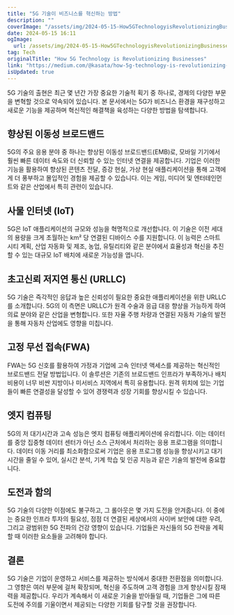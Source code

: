 ```yaml
---
title: "5G 기술이 비즈니스를 혁신하는 방법"
description: ""
coverImage: "/assets/img/2024-05-15-How5GTechnologyisRevolutionizingBusinesses_0.png"
date: 2024-05-15 16:11
ogImage: 
  url: /assets/img/2024-05-15-How5GTechnologyisRevolutionizingBusinesses_0.png
tag: Tech
originalTitle: "How 5G Technology is Revolutionizing Businesses"
link: "https://medium.com/@kasata/how-5g-technology-is-revolutionizing-businesses-f39d1fc4ebe6"
isUpdated: true
---
```





5G 기술의 출현은 최근 몇 년간 가장 중요한 기술적 획기 중 하나로, 경제의 다양한 부문을 변혁할 것으로 약속되어 있습니다. 본 문서에서는 5G가 비즈니스 환경을 재구성하고 새로운 기능을 제공하며 혁신적인 해결책을 육성하는 다양한 방법을 탐색합니다.

## 향상된 이동성 브로드밴드

5G의 주요 응용 분야 중 하나는 향상된 이동성 브로드밴드(EMB)로, 모바일 기기에서 훨씬 빠른 데이터 속도와 더 신뢰할 수 있는 인터넷 연결을 제공합니다. 기업은 이러한 기능을 활용하여 향상된 콘텐츠 전달, 증강 현실, 가상 현실 애플리케이션을 통해 고객에게 더 풍부하고 몰입적인 경험을 제공할 수 있습니다. 이는 게임, 미디어 및 엔터테인먼트와 같은 산업에서 특히 관련이 있습니다.

## 사물 인터넷 (IoT)



5G은 IoT 애플리케이션의 규모와 성능을 혁명적으로 개선합니다. 이 기술은 이전 세대의 용량을 크게 초월하는 km² 당 연결된 디바이스 수를 지원합니다. 이 능력은 스마트 시티 계획, 산업 자동화 및 제조, 농업, 유틸리티와 같은 분야에서 효율성과 혁신을 추진할 수 있는 대규모 IoT 배치에 새로운 가능성을 엽니다.

## 초고신뢰 저지연 통신 (URLLC)

5G 기술은 즉각적인 응답과 높은 신뢰성이 필요한 중요한 애플리케이션을 위한 URLLC를 소개합니다. 5G의 이 측면은 URLLC가 원격 수술과 응급 대응 향상을 가능하게 하여 의료 분야와 같은 산업을 변형합니다. 또한 자율 주행 차량과 연결된 자동차 기술의 발전을 통해 자동차 산업에도 영향을 미칩니다.

## 고정 무선 접속(FWA)



FWA는 5G 신호를 활용하여 가정과 기업에 고속 인터넷 액세스를 제공하는 혁신적인 브로드밴드 전달 방법입니다. 이 솔루션은 기존의 브로드밴드 인프라가 부족하거나 배치 비용이 너무 비싼 지방이나 미서비스 지역에서 특히 유용합니다. 원격 위치에 있는 기업들이 빠른 연결성을 달성할 수 있어 경쟁력과 성장 기회를 향상시킬 수 있습니다.

## 엣지 컴퓨팅

5G의 저 대기시간과 고속 성능은 엣지 컴퓨팅 애플리케이션에 유리합니다. 이는 데이터를 중앙 집중형 데이터 센터가 아닌 소스 근처에서 처리하는 응용 프로그램을 의미합니다. 데이터 이동 거리를 최소화함으로써 기업은 응용 프로그램 성능을 향상시키고 대기시간을 줄일 수 있어, 실시간 분석, 기계 학습 및 인공 지능과 같은 기술의 발전에 중요합니다.

## 도전과 함의



5G 기술의 다양한 이점에도 불구하고, 그 롤아웃은 몇 가지 도전을 안겨줍니다. 이 중에는 중요한 인프라 투자의 필요성, 점점 더 연결된 세상에서의 사이버 보안에 대한 우려, 그리고 광범위한 5G 전파의 건강 영향이 있습니다. 기업들은 자신들의 5G 전략을 계획할 때 이러한 요소들을 고려해야 합니다.

## 결론

5G 기술은 기업이 운영하고 서비스를 제공하는 방식에서 중대한 전환점을 의미합니다. 그 영향은 여러 부문에 걸쳐 확장되며, 혁신을 주도하며 고객 경험을 크게 향상시킬 잠재력을 제공합니다. 우리가 계속해서 이 새로운 기술을 받아들일 때, 기업들은 그에 따른 도전에 주의를 기울이면서 제공되는 다양한 기회를 탐구할 것을 권장합니다.